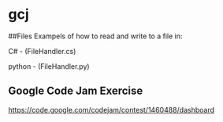 # gcj

##Files
Exampels of how to read and write to a file in:

C# - (FileHandler.cs)

python - (FileHandler.py)

## Google Code Jam Exercise
https://code.google.com/codejam/contest/1460488/dashboard